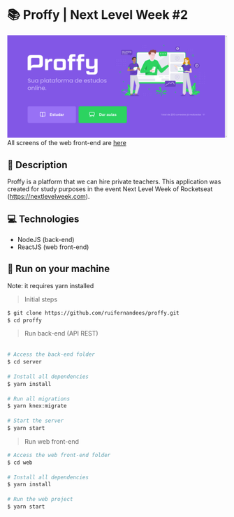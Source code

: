 # 📚 Proffy | Next Level Week #2
<img src="prints/proffy-home-screen.png" alt="Tela inicial do Proffy">
All screens of the web front-end are <a href="https://github.com/ruifernandees/proffy/blob/master/web/README.md">here</a>

## 📝 Description
Proffy is a platform that we can hire private teachers. This application was created for study purposes in the event Next Level Week of Rocketseat (https://nextlevelweek.com).

## 💻 Technologies
- NodeJS (back-end)
- ReactJS (web front-end)

## 🚀 Run on your machine
Note: it requires yarn installed 

> Initial steps
```bash
$ git clone https://github.com/ruifernandees/proffy.git
$ cd proffy
```

> Run back-end (API REST)
```bash

# Access the back-end folder
$ cd server

# Install all dependencies
$ yarn install

# Run all migrations
$ yarn knex:migrate

# Start the server
$ yarn start

```
> Run web front-end
```bash
# Access the web front-end folder
$ cd web

# Install all dependencies
$ yarn install

# Run the web project
$ yarn start
```